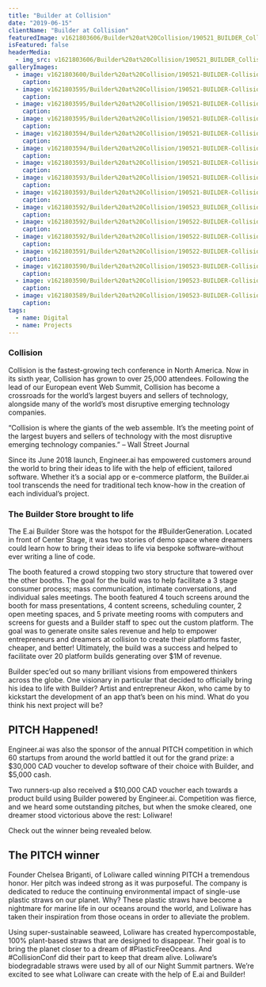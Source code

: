 ```yaml
---
title: "Builder at Collision"
date: "2019-06-15"
clientName: "Builder at Collision"
featuredImage: v1621803606/Builder%20at%20Collision/190521_BUILDER_Collision_Day_1-6730_ctr56f.jpg
isFeatured: false
headerMedia:
  - img_src: v1621803606/Builder%20at%20Collision/190521_BUILDER_Collision_Day_1-6730_ctr56f.jpg
galleryImages:
  - image: v1621803600/Builder%20at%20Collision/190521-BUILDER-Collision_Day_1-6744_j4zcsi.jpg
    caption: 
  - image: v1621803595/Builder%20at%20Collision/190521-BUILDER-Collision_Day_1-6891_ri9oqq.jpg
    caption: 
  - image: v1621803595/Builder%20at%20Collision/190521-BUILDER-Collision_Day_1-6758_ep1bmr.jpg
    caption: 
  - image: v1621803595/Builder%20at%20Collision/190521-BUILDER-Collision_Day_1-6899_sokulc.jpg
    caption: 
  - image: v1621803594/Builder%20at%20Collision/190521-BUILDER-Collision_Day_1-7525-1_cnyvff.jpg
    caption: 
  - image: v1621803594/Builder%20at%20Collision/190521-BUILDER-Collision_Day_1-7439-1_ry1qom.jpg
    caption: 
  - image: v1621803593/Builder%20at%20Collision/190521-BUILDER-Collision_Day_1-8562_esimpd.jpg
    caption: 
  - image: v1621803593/Builder%20at%20Collision/190521-BUILDER-Collision_Day_1-7525_ioqvly.jpg
    caption: 
  - image: v1621803593/Builder%20at%20Collision/190521-BUILDER-Collision_Day_1-8581_fyuw7p.jpg
    caption: 
  - image: v1621803592/Builder%20at%20Collision/190523_BUILDER_Collision_Day_3-1110_dkcoy9.jpg
    caption: 
  - image: v1621803592/Builder%20at%20Collision/190522-BUILDER-Collision_Day_2-9504_xu4vng.jpg
    caption: 
  - image: v1621803592/Builder%20at%20Collision/190522-BUILDER-Collision_Day_2-9766_euxdc2.jpg
    caption: 
  - image: v1621803591/Builder%20at%20Collision/190522-BUILDER-Collision_Day_2-9782_bjyxst.jpg
    caption: 
  - image: v1621803590/Builder%20at%20Collision/190523-BUILDER-Collision_Day_3-1075_ftmbux.jpg 
    caption: 
  - image: v1621803590/Builder%20at%20Collision/190523-BUILDER-Collision_Day_3-0726_glcsy9.jpg
    caption: 
  - image: v1621803589/Builder%20at%20Collision/190523-BUILDER-Collision_Day_3-0823_vs4pl9.jpg
    caption: 
tags:
  - name: Digital
  - name: Projects
---
```


### Collision

Collision is the fastest-growing tech conference in North America. Now in its sixth year, Collision has grown to over 25,000 attendees. Following the lead of our European event Web Summit, Collision has become a crossroads for the world’s largest buyers and sellers of technology, alongside many of the world’s most disruptive emerging technology companies.

“Collision is where the giants of the web assemble. It’s the meeting point of the largest buyers and sellers of technology with the most disruptive emerging technology companies.” – Wall Street Journal

Since its June 2018 launch, Engineer.ai has empowered customers around the world to bring their ideas to life with the help of efficient, tailored software. Whether it’s a social app or e-commerce platform, the Builder.ai tool transcends the need for traditional tech know-how in the creation of each individual’s project.

### The Builder Store brought to life

The E.ai Builder Store was the hotspot for the #BuilderGeneration. Located in front of Center Stage, it was two stories of demo space where dreamers could learn how to bring their ideas to life via bespoke software–without ever writing a line of code.

The booth featured a crowd stopping two story structure that towered over the other booths. The goal for the build was to help facilitate a 3 stage consumer process; mass communication, intimate conversations, and individual sales meetings. The booth featured 4 touch screens around the booth for mass presentations, 4 content screens, scheduling counter, 2 open meeting spaces, and 5 private meeting rooms with computers and screens for guests and a Builder staff to spec out the custom platform. The goal was to generate onsite sales revenue and help to empower entrepreneurs and dreamers at collision to create their platforms faster, cheaper, and better! Ultimately, the build was a success and helped to facilitate over 20 platform builds generating over $1M of revenue.

Builder spec’ed out so many brilliant visions from empowered thinkers across the globe. One visionary in particular that decided to officially bring his idea to life with Builder? Artist and entrepreneur Akon, who came by to kickstart the development of an app that’s been on his mind. What do you think his next project will be?

## PITCH Happened!

Engineer.ai was also the sponsor of the annual PITCH competition in which 60 startups from around the world battled it out for the grand prize: a $30,000 CAD voucher to develop software of their choice with Builder, and $5,000 cash.

Two runners-up also received a $10,000 CAD voucher each towards a product build using Builder powered by Engineer.ai. Competition was fierce, and we heard some outstanding pitches, but when the smoke cleared, one dreamer stood victorious above the rest: Loliware!

Check out the winner being revealed below.

## The PITCH winner

Founder Chelsea Briganti, of Loliware called winning PITCH a tremendous honor. Her pitch was indeed strong as it was purposeful. The company is dedicated to reduce the continuing environmental impact of single-use plastic straws on our planet. Why? These plastic straws have become a nightmare for marine life in our oceans around the world, and Loliware has taken their inspiration from those oceans in order to alleviate the problem.

Using super-sustainable seaweed, Loliware has created hypercompostable, 100% plant-based straws that are designed to disappear. Their goal is to bring the planet closer to a dream of #PlasticFreeOceans. And #CollisionConf did their part to keep that dream alive. Loliware’s biodegradable straws were used by all of our Night Summit partners. We’re excited to see what Loliware can create with the help of E.ai and Builder!